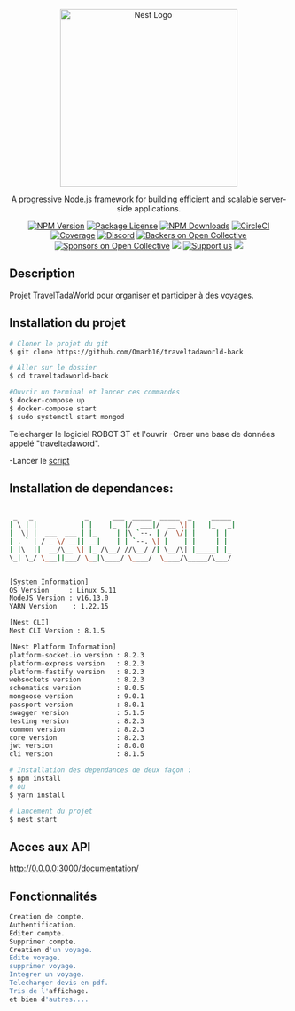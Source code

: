 <p align="center">
  <a href="http://nestjs.com/" target="blank"><img src="https://nestjs.com/img/logo_text.svg" width="320" alt="Nest Logo" /></a>
</p>

[circleci-image]: https://img.shields.io/circleci/build/github/nestjs/nest/master?token=abc123def456
[circleci-url]: https://circleci.com/gh/nestjs/nest

  <p align="center">A progressive <a href="http://nodejs.org" target="_blank">Node.js</a> framework for building efficient and scalable server-side applications.</p>
    <p align="center">
<a href="https://www.npmjs.com/~nestjscore" target="_blank"><img src="https://img.shields.io/npm/v/@nestjs/core.svg" alt="NPM Version" /></a>
<a href="https://www.npmjs.com/~nestjscore" target="_blank"><img src="https://img.shields.io/npm/l/@nestjs/core.svg" alt="Package License" /></a>
<a href="https://www.npmjs.com/~nestjscore" target="_blank"><img src="https://img.shields.io/npm/dm/@nestjs/common.svg" alt="NPM Downloads" /></a>
<a href="https://circleci.com/gh/nestjs/nest" target="_blank"><img src="https://img.shields.io/circleci/build/github/nestjs/nest/master" alt="CircleCI" /></a>
<a href="https://coveralls.io/github/nestjs/nest?branch=master" target="_blank"><img src="https://coveralls.io/repos/github/nestjs/nest/badge.svg?branch=master#9" alt="Coverage" /></a>
<a href="https://discord.gg/G7Qnnhy" target="_blank"><img src="https://img.shields.io/badge/discord-online-brightgreen.svg" alt="Discord"/></a>
<a href="https://opencollective.com/nest#backer" target="_blank"><img src="https://opencollective.com/nest/backers/badge.svg" alt="Backers on Open Collective" /></a>
<a href="https://opencollective.com/nest#sponsor" target="_blank"><img src="https://opencollective.com/nest/sponsors/badge.svg" alt="Sponsors on Open Collective" /></a>
  <a href="https://paypal.me/kamilmysliwiec" target="_blank"><img src="https://img.shields.io/badge/Donate-PayPal-ff3f59.svg"/></a>
    <a href="https://opencollective.com/nest#sponsor"  target="_blank"><img src="https://img.shields.io/badge/Support%20us-Open%20Collective-41B883.svg" alt="Support us"></a>
  <a href="https://twitter.com/nestframework" target="_blank"><img src="https://img.shields.io/twitter/follow/nestframework.svg?style=social&label=Follow"></a>
</p>
  <!--[![Backers on Open Collective](https://opencollective.com/nest/backers/badge.svg)](https://opencollective.com/nest#backer)
  [![Sponsors on Open Collective](https://opencollective.com/nest/sponsors/badge.svg)](https://opencollective.com/nest#sponsor)-->

## Description
Projet TravelTadaWorld pour organiser et participer à des voyages.

## Installation du projet

```bash
# Cloner le projet du git 
$ git clone https://github.com/Omarb16/traveltadaworld-back

# Aller sur le dossier
$ cd traveltadaworld-back

#Ouvrir un terminal et lancer ces commandes
$ docker-compose up
$ docker-compose start
$ sudo systemctl start mongod
```

Telecharger le logiciel ROBOT 3T et l'ouvrir
  -Creer une base de données appelé "traveltadaword".
  
  -Lancer le [script](https://github.com/Omarb16/traveltadaworld-back/blob/main/scripts/init.mongo.js)
  
## Installation de dependances:
```bash

 _   _             _      ___  _____  _____  _     _____
| \ | |           | |    |_  |/  ___|/  __ \| |   |_   _|
|  \| |  ___  ___ | |_     | |\ `--. | /  \/| |     | |
| . ` | / _ \/ __|| __|    | | `--. \| |    | |     | |
| |\  ||  __/\__ \| |_ /\__/ //\__/ /| \__/\| |_____| |_
\_| \_/ \___||___/ \__|\____/ \____/  \____/\_____/\___/


[System Information]
OS Version     : Linux 5.11
NodeJS Version : v16.13.0
YARN Version    : 1.22.15 

[Nest CLI]
Nest CLI Version : 8.1.5 

[Nest Platform Information]
platform-socket.io version : 8.2.3
platform-express version   : 8.2.3
platform-fastify version   : 8.2.3
websockets version         : 8.2.3
schematics version         : 8.0.5
mongoose version           : 9.0.1
passport version           : 8.0.1
swagger version            : 5.1.5
testing version            : 8.2.3
common version             : 8.2.3
core version               : 8.2.3
jwt version                : 8.0.0
cli version                : 8.1.5
```


```bash
# Installation des dependances de deux façon :
$ npm install
# ou
$ yarn install

# Lancement du projet
$ nest start
```

## Acces aux API

http://0.0.0.0:3000/documentation/

## Fonctionnalités 

```bash
Creation de compte.
Authentification.
Editer compte.
Supprimer compte.
Creation d'un voyage.
Edite voyage.
supprimer voyage.
Integrer un voyage.
Telecharger devis en pdf.
Tris de l'affichage.
et bien d'autres....

```
